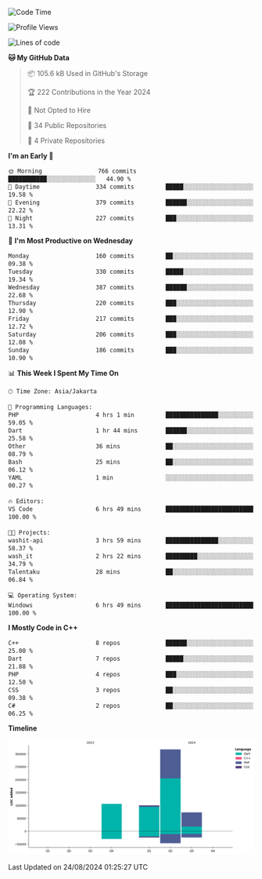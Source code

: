 <!--START_SECTION:waka-->
![Code Time](http://img.shields.io/badge/Code%20Time-174%20hrs%2035%20mins-blue)

![Profile Views](http://img.shields.io/badge/Profile%20Views-0-blue)

![Lines of code](https://img.shields.io/badge/From%20Hello%20World%20I%27ve%20Written-596.1%20thousand%20lines%20of%20code-blue)

**🐱 My GitHub Data** 

> 📦 105.6 kB Used in GitHub's Storage 
 > 
> 🏆 222 Contributions in the Year 2024
 > 
> 🚫 Not Opted to Hire
 > 
> 📜 34 Public Repositories 
 > 
> 🔑 4 Private Repositories 
 > 
**I'm an Early 🐤** 

```text
🌞 Morning                766 commits         ███████████░░░░░░░░░░░░░░   44.90 % 
🌆 Daytime                334 commits         █████░░░░░░░░░░░░░░░░░░░░   19.58 % 
🌃 Evening                379 commits         ██████░░░░░░░░░░░░░░░░░░░   22.22 % 
🌙 Night                  227 commits         ███░░░░░░░░░░░░░░░░░░░░░░   13.31 % 
```
📅 **I'm Most Productive on Wednesday** 

```text
Monday                   160 commits         ██░░░░░░░░░░░░░░░░░░░░░░░   09.38 % 
Tuesday                  330 commits         █████░░░░░░░░░░░░░░░░░░░░   19.34 % 
Wednesday                387 commits         ██████░░░░░░░░░░░░░░░░░░░   22.68 % 
Thursday                 220 commits         ███░░░░░░░░░░░░░░░░░░░░░░   12.90 % 
Friday                   217 commits         ███░░░░░░░░░░░░░░░░░░░░░░   12.72 % 
Saturday                 206 commits         ███░░░░░░░░░░░░░░░░░░░░░░   12.08 % 
Sunday                   186 commits         ███░░░░░░░░░░░░░░░░░░░░░░   10.90 % 
```


📊 **This Week I Spent My Time On** 

```text
🕑︎ Time Zone: Asia/Jakarta

💬 Programming Languages: 
PHP                      4 hrs 1 min         ███████████████░░░░░░░░░░   59.05 % 
Dart                     1 hr 44 mins        ██████░░░░░░░░░░░░░░░░░░░   25.58 % 
Other                    36 mins             ██░░░░░░░░░░░░░░░░░░░░░░░   08.79 % 
Bash                     25 mins             ██░░░░░░░░░░░░░░░░░░░░░░░   06.12 % 
YAML                     1 min               ░░░░░░░░░░░░░░░░░░░░░░░░░   00.27 % 

🔥 Editors: 
VS Code                  6 hrs 49 mins       █████████████████████████   100.00 % 

🐱‍💻 Projects: 
washit-api               3 hrs 59 mins       ███████████████░░░░░░░░░░   58.37 % 
wash_it                  2 hrs 22 mins       █████████░░░░░░░░░░░░░░░░   34.79 % 
Talentaku                28 mins             ██░░░░░░░░░░░░░░░░░░░░░░░   06.84 % 

💻 Operating System: 
Windows                  6 hrs 49 mins       █████████████████████████   100.00 % 
```

**I Mostly Code in C++** 

```text
C++                      8 repos             ██████░░░░░░░░░░░░░░░░░░░   25.00 % 
Dart                     7 repos             █████░░░░░░░░░░░░░░░░░░░░   21.88 % 
PHP                      4 repos             ███░░░░░░░░░░░░░░░░░░░░░░   12.50 % 
CSS                      3 repos             ██░░░░░░░░░░░░░░░░░░░░░░░   09.38 % 
C#                       2 repos             ██░░░░░░░░░░░░░░░░░░░░░░░   06.25 % 
```



**Timeline**

![Lines of Code chart](https://raw.githubusercontent.com/PradiptaAhmad/PradiptaAhmad/main/assets/bar_graph.png)


 Last Updated on 24/08/2024 01:25:27 UTC
<!--END_SECTION:waka-->
